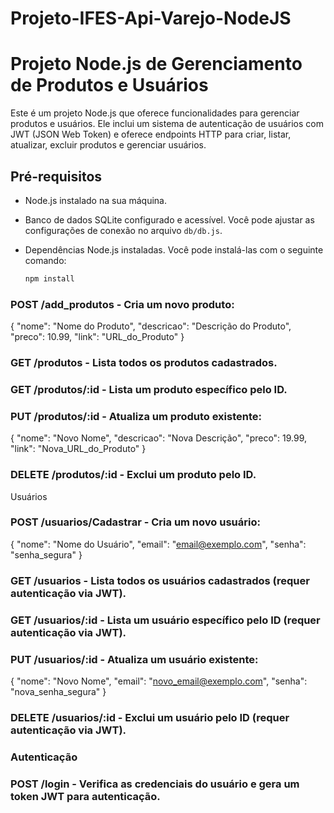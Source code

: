 # Projeto-IFES-Api-Varejo-NodeJS

# Projeto Node.js de Gerenciamento de Produtos e Usuários

Este é um projeto Node.js que oferece funcionalidades para gerenciar produtos e usuários. Ele inclui um sistema de autenticação de usuários com JWT (JSON Web Token) e oferece endpoints HTTP para criar, listar, atualizar, excluir produtos e gerenciar usuários.

## Pré-requisitos

- Node.js instalado na sua máquina.
- Banco de dados SQLite configurado e acessível. Você pode ajustar as configurações de conexão no arquivo `db/db.js`.
- Dependências Node.js instaladas. Você pode instalá-las com o seguinte comando:

  ```bash
  npm install

### POST /add_produtos - Cria um novo produto:

{
  "nome": "Nome do Produto",
  "descricao": "Descrição do Produto",
  "preco": 10.99,
  "link": "URL_do_Produto"
}
### GET /produtos - Lista todos os produtos cadastrados.

### GET /produtos/:id - Lista um produto específico pelo ID.

### PUT /produtos/:id - Atualiza um produto existente:
{
  "nome": "Novo Nome",
  "descricao": "Nova Descrição",
  "preco": 19.99,
  "link": "Nova_URL_do_Produto"
}
### DELETE /produtos/:id - Exclui um produto pelo ID.

Usuários
### POST /usuarios/Cadastrar - Cria um novo usuário:
{
  "nome": "Nome do Usuário",
  "email": "email@exemplo.com",
  "senha": "senha_segura"
}
### GET /usuarios - Lista todos os usuários cadastrados (requer autenticação via JWT).

### GET /usuarios/:id - Lista um usuário específico pelo ID (requer autenticação via JWT).

### PUT /usuarios/:id - Atualiza um usuário existente:
{
  "nome": "Novo Nome",
  "email": "novo_email@exemplo.com",
  "senha": "nova_senha_segura"
}
### DELETE /usuarios/:id - Exclui um usuário pelo ID (requer autenticação via JWT).

### Autenticação
### POST /login - Verifica as credenciais do usuário e gera um token JWT para autenticação.
